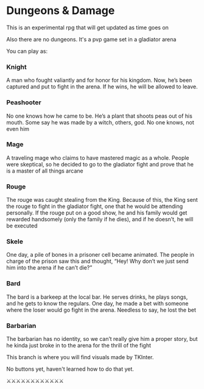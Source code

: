 # Dungeons & Damage
<p>This is an experimental rpg that will get updated as time goes on</p>
<p>Also there are no dungeons. It's a pvp game set in a gladiator arena</p>
<p>You can play as:</p>

### Knight
<p>A man who fought valiantly and for honor for his kingdom. Now, he’s been captured and put to fight in the arena. If he wins, he will be allowed to leave.</p>

### Peashooter
<p>No one knows how he came to be. He’s a plant that shoots peas out of his mouth. Some say he was made by a witch, others, god. No one knows, not even him</p>

### Mage
<p>A traveling mage who claims to have mastered magic as a whole. People were skeptical, so he decided to go to the gladiator fight and prove that he is a master of all things arcane</p>

### Rouge
<p>The rouge was caught stealing from the King. Because of this, the King sent the rouge to fight in the gladiator fight, one that he would be attending personally. If the rouge put on a good show, he and his family would get rewarded handsomely (only the family if he dies), and if he doesn’t, he will be executed</p>

### Skele
<p>One day, a pile of bones in a prisoner cell became animated. The people in charge of the prison saw this and thought, “Hey! Why don’t we just send him into the arena if he can’t die?”</p>

### Bard
<p>The bard is a barkeep at the local bar. He serves drinks, he plays songs, and he gets to know the regulars. One day, he made a bet with someone where the loser would go fight in the arena. Needless to say, he lost the bet</p>

### Barbarian
<p>The barbarian has no identity, so we can’t really give him a proper story, but he kinda just broke in to the arena for the thrill of the fight</p>

<p>This branch is where you will find visuals made by TKInter.</p>
<p>No buttons yet, haven't learned how to do that yet.</p>

<p>⚔️⚔️⚔️⚔️⚔️⚔️⚔️⚔️⚔️⚔️⚔️⚔️
